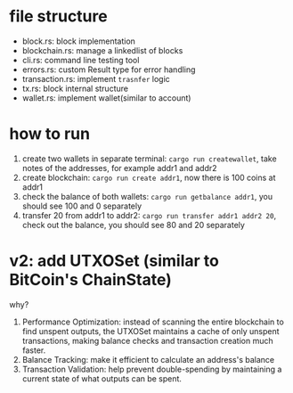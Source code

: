 # file structure

- block.rs: block implementation
- blockchain.rs: manage a linkedlist of blocks
- cli.rs: command line testing tool
- errors.rs: custom Result type for error handling
- transaction.rs: implement `trasnfer` logic
- tx.rs: block internal structure
- wallet.rs: implement wallet(similar to account)

# how to run

1. create two wallets in separate terminal: `cargo run createwallet`, take notes of the addresses, for example addr1 and addr2
2. create blockchain: `cargo run create addr1`, now there is 100 coins at addr1
3. check the balance of both wallets: `cargo run getbalance addr1`, you should see 100 and 0 separately
4. transfer 20 from addr1 to addr2: `cargo run transfer addr1 addr2 20`, check out the balance, you should see 80 and 20 separately

# v2: add UTXOSet (similar to BitCoin's ChainState)

why?

1. Performance Optimization: instead of scanning the entire blockchain to find unspent outputs, the UTXOSet maintains a cache of only unspent transactions, making balance checks and transaction creation much faster.
2. Balance Tracking: make it efficient to calculate an address's balance
3. Transaction Validation: help prevent double-spending by maintaining a current state of what outputs can be spent.